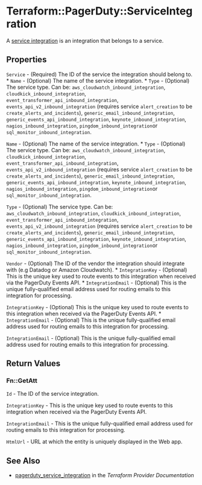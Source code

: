 # Terraform::PagerDuty::ServiceIntegration

A [service integration](https://v2.developer.pagerduty.com/v2/page/api-reference#!/Services/post_services_id_integrations) is an integration that belongs to a service.

## Properties

`Service` - (Required) The ID of the service the integration should belong to. * `Name` - (Optional) The name of the service integration. * `Type` - (Optional) The service type. Can be: `aws_cloudwatch_inbound_integration`, `cloudkick_inbound_integration`, `event_transformer_api_inbound_integration`, `events_api_v2_inbound_integration` (requires service `alert_creation` to be `create_alerts_and_incidents`), `generic_email_inbound_integration`, `generic_events_api_inbound_integration`, `keynote_inbound_integration`, `nagios_inbound_integration`, `pingdom_inbound_integration`or `sql_monitor_inbound_integration`.

`Name` - (Optional) The name of the service integration. * `Type` - (Optional) The service type. Can be: `aws_cloudwatch_inbound_integration`, `cloudkick_inbound_integration`, `event_transformer_api_inbound_integration`, `events_api_v2_inbound_integration` (requires service `alert_creation` to be `create_alerts_and_incidents`), `generic_email_inbound_integration`, `generic_events_api_inbound_integration`, `keynote_inbound_integration`, `nagios_inbound_integration`, `pingdom_inbound_integration`or `sql_monitor_inbound_integration`.

`Type` - (Optional) The service type. Can be: `aws_cloudwatch_inbound_integration`, `cloudkick_inbound_integration`, `event_transformer_api_inbound_integration`, `events_api_v2_inbound_integration` (requires service `alert_creation` to be `create_alerts_and_incidents`), `generic_email_inbound_integration`, `generic_events_api_inbound_integration`, `keynote_inbound_integration`, `nagios_inbound_integration`, `pingdom_inbound_integration`or `sql_monitor_inbound_integration`.

`Vendor` - (Optional) The ID of the vendor the integration should integrate with (e.g Datadog or Amazon Cloudwatch). * `IntegrationKey` - (Optional) This is the unique key used to route events to this integration when received via the PagerDuty Events API. * `IntegrationEmail` - (Optional) This is the unique fully-qualified email address used for routing emails to this integration for processing.

`IntegrationKey` - (Optional) This is the unique key used to route events to this integration when received via the PagerDuty Events API. * `IntegrationEmail` - (Optional) This is the unique fully-qualified email address used for routing emails to this integration for processing.

`IntegrationEmail` - (Optional) This is the unique fully-qualified email address used for routing emails to this integration for processing.


## Return Values

### Fn::GetAtt

`Id` - The ID of the service integration.

`IntegrationKey` - This is the unique key used to route events to this integration when received via the PagerDuty Events API.

`IntegrationEmail` - This is the unique fully-qualified email address used for routing emails to this integration for processing.

`HtmlUrl` - URL at which the entity is uniquely displayed in the Web app.

## See Also

* [pagerduty_service_integration](https://www.terraform.io/docs/providers/pagerduty/r/service_integration.html) in the _Terraform Provider Documentation_